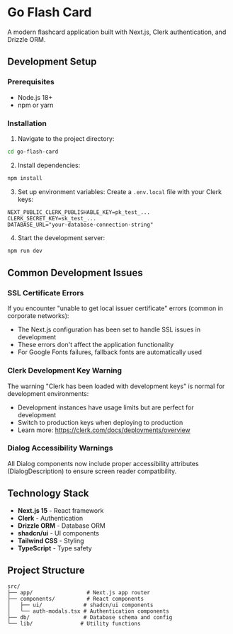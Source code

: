 # Go Flash Card

A modern flashcard application built with Next.js, Clerk authentication, and Drizzle ORM.

## Development Setup

### Prerequisites
- Node.js 18+ 
- npm or yarn

### Installation

1. Navigate to the project directory:
```bash
cd go-flash-card
```

2. Install dependencies:
```bash
npm install
```

3. Set up environment variables:
Create a `.env.local` file with your Clerk keys:
```env
NEXT_PUBLIC_CLERK_PUBLISHABLE_KEY=pk_test_...
CLERK_SECRET_KEY=sk_test_...
DATABASE_URL="your-database-connection-string"
```

4. Start the development server:
```bash
npm run dev
```

## Common Development Issues

### SSL Certificate Errors
If you encounter "unable to get local issuer certificate" errors (common in corporate networks):

- The Next.js configuration has been set to handle SSL issues in development
- These errors don't affect the application functionality
- For Google Fonts failures, fallback fonts are automatically used

### Clerk Development Key Warning
The warning "Clerk has been loaded with development keys" is normal for development environments:

- Development instances have usage limits but are perfect for development
- Switch to production keys when deploying to production
- Learn more: https://clerk.com/docs/deployments/overview

### Dialog Accessibility Warnings
All Dialog components now include proper accessibility attributes (DialogDescription) to ensure screen reader compatibility.

## Technology Stack

- **Next.js 15** - React framework
- **Clerk** - Authentication
- **Drizzle ORM** - Database ORM  
- **shadcn/ui** - UI components
- **Tailwind CSS** - Styling
- **TypeScript** - Type safety

## Project Structure

```
src/
├── app/                 # Next.js app router
├── components/          # React components
│   ├── ui/             # shadcn/ui components
│   └── auth-modals.tsx # Authentication components
├── db/                 # Database schema and config
└── lib/               # Utility functions
```
